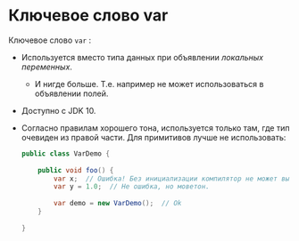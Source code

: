 # Ключевое слово var

Ключевое слово `var` :

* Используется вместо типа данных при объявлении *локальных переменных*.

  * И нигде больше. Т.е. например не может использоваться в объявлении полей.

* Доступно с JDK 10. 

* Согласно правилам хорошего тона, используется только там, где тип очевиден из правой части. Для примитивов лучше не использовать:

  ```java
  public class VarDemo {
      
      public void foo() {
          var x;  // Ошибка! Без инициализации компилятор не может вывести тип.
          var y = 1.0;  // Не ошибка, но моветон.
          
          var demo = new VarDemo();  // Ok
      }
      
  }
  ```

  

